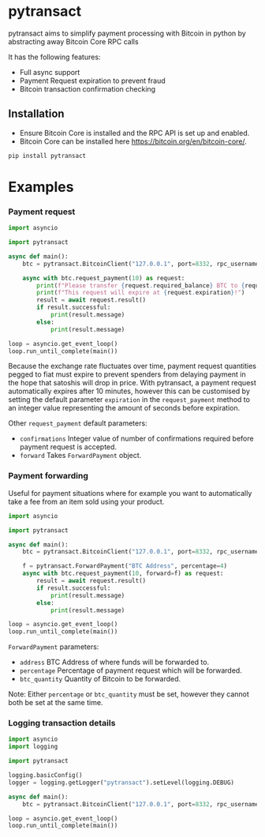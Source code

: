 # pytransact
pytransact aims to simplify payment processing with Bitcoin in python by abstracting away Bitcoin Core RPC calls

It has the following features:

- Full async support
- Payment Request expiration to prevent fraud
- Bitcoin transaction confirmation checking

## Installation

- Ensure Bitcoin Core is installed and the RPC API is set up and enabled.
- Bitcoin Core can be installed here https://bitcoin.org/en/bitcoin-core/.

```
pip install pytransact
```

# Examples

### Payment request

```python
import asyncio

import pytransact

async def main():
    btc = pytransact.BitcoinClient("127.0.0.1", port=8332, rpc_username=username, rpc_password=password)

    async with btc.request_payment(10) as request:
        print(f"Please transfer {request.required_balance} BTC to {request.address}.")
        print(f"This request will expire at {request.expiration}!")
        result = await request.result()
        if result.successful:
            print(result.message)
        else:
            print(result.message)

loop = asyncio.get_event_loop()
loop.run_until_complete(main())
```

Because the exchange rate fluctuates over time, payment request quantities pegged to fiat must expire to prevent spenders from delaying payment in the hope that satoshis will drop in price. With pytransact, a payment request automatically expires after 10 minutes, however this can be customised by setting the default parameter `expiration` in the `request_payment` method to an integer value representing the amount of seconds before expiration.

Other `request_payment` default parameters:
- `confirmations` Integer value of number of confirmations required before payment request is accepted.
- `forward` Takes `ForwardPayment` object.

### Payment forwarding

Useful for payment situations where for example you want to automatically take a fee from an item sold using your product.

```python
import asyncio

import pytransact

async def main():
    btc = pytransact.BitcoinClient("127.0.0.1", port=8332, rpc_username=username, rpc_password=password)

    f = pytransact.ForwardPayment("BTC Address", percentage=4)
    async with btc.request_payment(10, forward=f) as request:
        result = await request.result()
        if result.successful:
            print(result.message)
        else:
            print(result.message)

loop = asyncio.get_event_loop()
loop.run_until_complete(main())
```
`ForwardPayment` parameters:
- `address` BTC Address of where funds will be forwarded to.
- `percentage` Percentage of payment request which will be forwarded.
- `btc_quantity` Quantity of Bitcoin to be forwarded.

Note: Either `percentage` or `btc_quantity` must be set, however they cannot both be set at the same time.

### Logging transaction details

```python
import asyncio
import logging

import pytransact

logging.basicConfig()
logger = logging.getLogger("pytransact").setLevel(logging.DEBUG)

async def main():
    btc = pytransact.BitcoinClient("127.0.0.1", port=8332, rpc_username=username, rpc_password=password)

loop = asyncio.get_event_loop()
loop.run_until_complete(main())
```